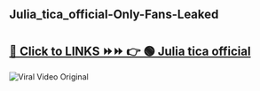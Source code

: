 
 ## Julia_tica_official-Only-Fans-Leaked

# <h2><a href="https://clipsfans.com/Julia_tica_official&ref=git">🔗 Click to LINKS ⏩⏩ 👉 🟢 Julia tica official </a></h2>

<a href="https://clipsfans.com/Julia_tica_official&ref=git" rel="nofollow" data-target="animated-image.originalLink"><img src="https://i.ibb.co.com/xMMVF88/686577567.gif" alt="Viral Video Original" style="max-width: 100%; display: inline-block;" data-target="animated-image.originalImage"></a>
